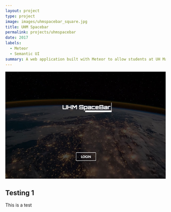 ```yaml
---
layout: project
type: project
image: images/uhmspacebar_square.jpg
title: UHM Spacebar 
permalink: projects/uhmspacebar
date: 2017 
labels:
  - Meteor
  - Semantic UI
summary: A web application built with Meteor to allow students at UH Manoa a convenient place to get connected to clubs on campus.
---
```


<img class="ui centered large image" src="/images/uhmspacebar.jpg">

## Testing 1
 This is a test

